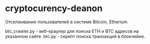 # cryptocurency-deanon
Отселживание пользователей в системе Bitcoin, Etherium.

btc_crawler.py - веб-краулер для поиска ETH и BTC адресов на указанном сайте.
btc.py - скрипт поиска транзакций в блокчейне.
